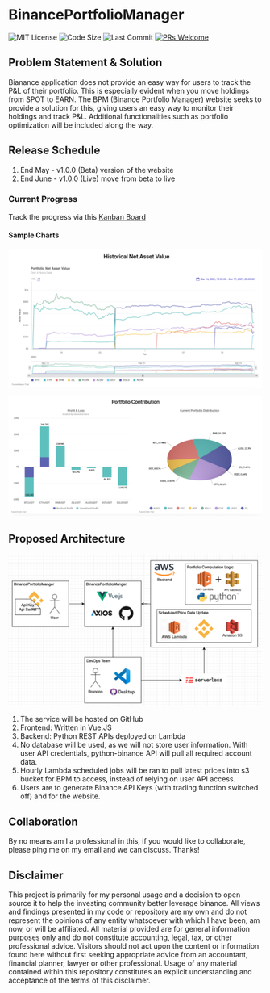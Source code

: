 # BinancePortfolioManager

![MIT License](https://img.shields.io/github/license/brandontjd/BinancePortfolioManager) ![Code Size](https://img.shields.io/github/languages/code-size/brandontjd/BinancePortfolioManager) ![Last Commit](https://img.shields.io/github/last-commit/brandontjd/BinancePortfolioManager) [![PRs Welcome](https://img.shields.io/badge/PRs-welcome-brightgreen.svg?style=flat-square)](http://makeapullrequest.com)

## Problem Statement & Solution

Bianance application does not provide an easy way for users to track the P&L of their portfolio. This is especially evident when you move holdings from SPOT to EARN. The BPM (Binance Portfolio Manager) website seeks to provide a solution for this, giving users an easy way to monitor their holdings and track P&L. Additional functionalities such as portfolio optimization will be included along the way.

## Release Schedule

1. End May - v1.0.0 (Beta) version of the website
2. End June - v1.0.0 (Live) move from beta to live

### Current Progress

Track the progress via this [Kanban Board](https://github.com/brandontjd/BinancePortfolioManager/projects/1)

#### Sample Charts

![alt text](./images/preview_1.png)

![alt text](./images/preview_2.png)

## Proposed Architecture
![alt text](./images/architecture.png)

<ol>
  <li>The service will be hosted on GitHub</li>
  <li>Frontend: Written in Vue.JS</li>
  <li>Backend: Python REST APIs deployed on Lambda</li>
  <li>No database will be used, as we will not store user information. With user API credentials, python-binance API will pull all required account data.</li>
  <li>Hourly Lambda scheduled jobs will be ran to pull latest prices into s3 bucket for BPM to access, instead of relying on user API access.</li>
  <li>Users are to generate Binance API Keys (with trading function switched off) and for the website. </li>
</ol>

## Collaboration
By no means am I a professional in this, if you would like to collaborate, please ping me on my email and we can discuss. Thanks! 

## Disclaimer
This project is primarily for my personal usage and a decision to open source it to help the investing community better leverage binance. All views and findings presented in my code or repository are my own and do not represent the opinions of any entity whatsoever with which I have been, am now, or will be affiliated. All material provided are for general information purposes only and do not constitute accounting, legal, tax, or other professional advice. Visitors should not act upon the content or information found here without first seeking appropriate advice from an accountant, financial planner, lawyer or other professional. Usage of any material contained within this repository constitutes an explicit understanding and acceptance of the terms of this disclaimer.
